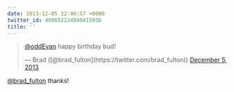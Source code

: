 ```yaml
---
date: 2013-12-05 12:40:57 +0000
twitter_id: 408652224949415936
title: ''
---
```


<blockquote class="twitter-tweet"><p lang="en" dir="ltr"><a href="https://twitter.com/oddEvan?ref_src=twsrc%5Etfw">@oddEvan</a> happy birthday bud!</p>&mdash; Brad ([@brad_fulton](https://twitter.com/brad_fulton)) <a href="https://twitter.com/brad_fulton/status/408650952187473920?ref_src=twsrc%5Etfw">December 5, 2013</a></blockquote>
<script async src="https://platform.twitter.com/widgets.js" charset="utf-8"></script>

[@brad_fulton](https://twitter.com/brad_fulton) thanks!
